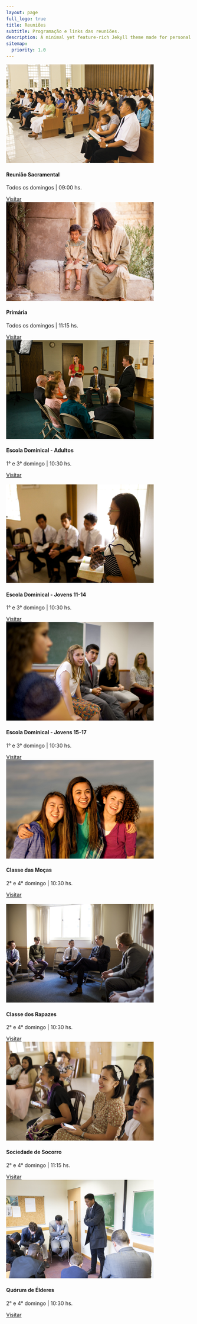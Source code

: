 ```yaml
---
layout: page
full_logo: true
title: Reuniões
subtitle: Programação e links das reuniões.
description: A minimal yet feature-rich Jekyll theme made for personal websites and blogs.
sitemap:
  priority: 1.0
---
```

<div>
   <div class="card-deck">
      <div class="card" style="width:400px">
         <img class="card-img-top" src="assets/img/sacrament_meeting.jpeg" alt="Card image">
         <div class="card-body">
            <h4 class="card-title">Reunião Sacramental</h4>
            <p class="card-text">Todos os domingos | 09:00 hs.</p>
            <a target="_blank" href="https://zoom.us/j/91870847588" class="btn btn-primary">Visitar</a>
         </div>
      </div>
      <div class="card" style="width:400px">
         <img class="card-img-top" src="assets/img/pictures_of_jesus_with_a_child.jpeg" alt="Card image">
         <div class="card-body">
            <h4 class="card-title">Primária</h4>
            <p class="card-text">Todos os domingos | 11:15 hs.</p>
            <a target="_blank" href="https://meet.google.com/ohk-iham-xmr" class="btn btn-primary">Visitar</a>
         </div>
      </div>
      <div class="card" style="width:400px">
         <img class="card-img-top" src="assets/img/adult_lds_sunday_school_class.jpeg" alt="Card image">
         <div class="card-body">
            <h4 class="card-title">Escola Dominical - Adultos</h4>
            <p class="card-text">1° e 3° domingo | 10:30 hs.</p>
            <a target="_blank" href="https://us04web.zoom.us/j/71537742971?pwd=SjJqUE1tNXFrc1pGRURkMURSVEhqZz09" class="btn btn-primary">Visitar</a>
         </div>
      </div>
   </div>
   <br />
   <div class="card-deck">
      <div class="card" style="width:400px">
         <img class="card-img-top" src="assets/img/youth_sunday_school_class_12.jpeg" alt="Card image">
         <div class="card-body">
            <h4 class="card-title">Escola Dominical - Jovens 11-14</h4>
            <p class="card-text">1° e 3° domingo | 10:30 hs.</p>
            <a target="_blank" href="https://us04web.zoom.us/j/75898365110?pwd=L0xEMjVnbkp2MFFUQmhXbmhiZUhWdz09" class="btn btn-primary">Visitar</a>
         </div>
      </div>
      <div class="card" style="width:400px">
         <img class="card-img-top" src="assets/img/youth_sunday_school_class.jpeg" alt="Card image">
         <div class="card-body">
            <h4 class="card-title">Escola Dominical - Jovens 15-17</h4>
            <p class="card-text">1° e 3° domingo | 10:30 hs.</p>
            <a target="_blank" href="https://zoom.us/j/91600045618?pwd=dGxWVGQ4RTBzM3c5RUwzUE5HSVRZQT09" class="btn btn-primary">Visitar</a>
         </div>
      </div>
      <div class="card" style="width:400px">
         <img class="card-img-top" src="assets/img/woman_young_women.jpeg" alt="Card image">
         <div class="card-body">
            <h4 class="card-title">Classe das Moças</h4>
            <p class="card-text">2° e 4° domingo | 10:30 hs.</p>
            <a target="_blank" href="#" class="btn btn-primary">Visitar</a>
         </div>
      </div>
   </div>
   <br />
   <div class="card-deck">
      <div class="card" style="width:400px">
         <img class="card-img-top" src="assets/img/young_men_church.jpeg" alt="Card image">
         <div class="card-body">
            <h4 class="card-title">Classe dos Rapazes</h4>
            <p class="card-text">2° e 4° domingo | 10:30 hs.</p>
            <a target="_blank" href="#" class="btn btn-primary">Visitar</a>
         </div>
      </div>
      <div class="card" style="width:400px">
         <img class="card-img-top" src="assets/img/young_woman_relief_society.jpeg" alt="Card image">
         <div class="card-body">
            <h4 class="card-title">Sociedade de Socorro</h4>
            <p class="card-text">2° e 4° domingo | 11:15 hs.</p>
            <a target="_blank" href="#" class="btn btn-primary">Visitar</a>
         </div>
      </div>
      <div class="card" style="width:400px">
         <img class="card-img-top" src="assets/img/group_of_men.jpeg" alt="Card image">
         <div class="card-body">
            <h4 class="card-title">Quórum de Élderes</h4>
            <p class="card-text">2° e 4° domingo | 10:30 hs.</p>
            <a target="_blank" href="https://us04web.zoom.us/j/76678561889?pwd=UjhNa3BIamNyU0hGNW1McXNhOG8yQT09" class="btn btn-primary">Visitar</a>
         </div>
      </div>
   </div>
</div>
